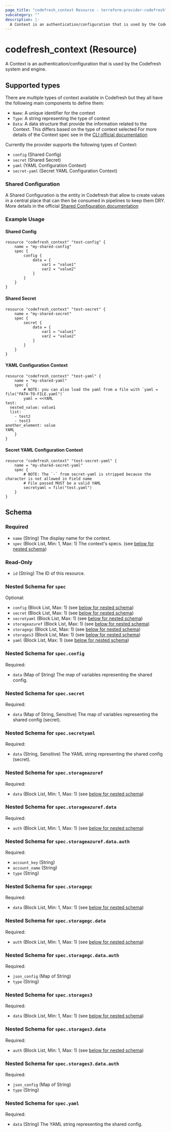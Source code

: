 ```yaml
---
page_title: "codefresh_context Resource - terraform-provider-codefresh"
subcategory: ""
description: |-
  A Context is an authentication/configuration that is used by the Codefresh system and engine.
---
```


# codefresh_context (Resource)

A Context is an authentication/configuration that is used by the Codefresh system and engine.

## Supported types

There are multiple types of context available in Codefresh but they all have the following main components to define them:

* `Name`: A unique identifier for the context
* `Type`: A string representing the type of context
* `Data`: A data structure that provide the information related to the Context. This differs based on the type of context selected
For more details of the Context spec see in the [CLI official documentation](https://codefresh-io.github.io/cli/contexts/spec/)

Currently the provider supports the following types of Context:

* `config` (Shared Config)
* `secret` (Shared Secret)
* `yaml` (YAML Configuration Context)
* `secret-yaml` (Secret YAML Configuration Context)

### Shared Configuration
A Shared Configuration is the entity in Codefresh that allow to create values in a central place that can then be consumed in pipelines to keep them DRY.
More details in the official [Shared Configuration documentation](https://codefresh.io/docs/docs/configure-ci-cd-pipeline/shared-configuration/)

### Example Usage

#### Shared Config

```hcl
resource "codefresh_context" "test-config" {
    name = "my-shared-config"
    spec {
        config {
            data = {
                var1 = "value1"
                var2 = "value2"
            }
        }
    }
}
```

#### Shared Secret

```hcl
resource "codefresh_context" "test-secret" {
    name = "my-shared-secret"
    spec {
        secret {
            data = {
                var1 = "value1"
                var2 = "value2"
            }
        }
    }
}
```

#### YAML Configuration Context

```hcl
resource "codefresh_context" "test-yaml" {
    name = "my-shared-yaml"
    spec {
        # NOTE: you can also load the yaml from a file with `yaml = file("PATH-TO-FILE.yaml")`
        yaml = <<YAML
test:
  nested_value: value1
  list:
    - test2
    - test3
another_element: value
YAML
    }
}
```

#### Secret YAML Configuration Context

```hcl
resource "codefresh_context" "test-secret-yaml" {
    name = "my-shared-secret-yaml"
    spec {
        # NOTE: The `-` from secret-yaml is stripped because the character is not allowed in Field name
        # File passed MUST be a valid YAML
        secretyaml = file("test.yaml")
    }
}
```

<!-- schema generated by tfplugindocs -->
## Schema

### Required

- `name` (String) The display name for the context.
- `spec` (Block List, Min: 1, Max: 1) The context's specs. (see [below for nested schema](#nestedblock--spec))

### Read-Only

- `id` (String) The ID of this resource.

<a id="nestedblock--spec"></a>
### Nested Schema for `spec`

Optional:

- `config` (Block List, Max: 1) (see [below for nested schema](#nestedblock--spec--config))
- `secret` (Block List, Max: 1) (see [below for nested schema](#nestedblock--spec--secret))
- `secretyaml` (Block List, Max: 1) (see [below for nested schema](#nestedblock--spec--secretyaml))
- `storageazuref` (Block List, Max: 1) (see [below for nested schema](#nestedblock--spec--storageazuref))
- `storagegc` (Block List, Max: 1) (see [below for nested schema](#nestedblock--spec--storagegc))
- `storages3` (Block List, Max: 1) (see [below for nested schema](#nestedblock--spec--storages3))
- `yaml` (Block List, Max: 1) (see [below for nested schema](#nestedblock--spec--yaml))

<a id="nestedblock--spec--config"></a>
### Nested Schema for `spec.config`

Required:

- `data` (Map of String) The map of variables representing the shared config.


<a id="nestedblock--spec--secret"></a>
### Nested Schema for `spec.secret`

Required:

- `data` (Map of String, Sensitive) The map of variables representing the shared config (secret).


<a id="nestedblock--spec--secretyaml"></a>
### Nested Schema for `spec.secretyaml`

Required:

- `data` (String, Sensitive) The YAML string representing the shared config (secret).


<a id="nestedblock--spec--storageazuref"></a>
### Nested Schema for `spec.storageazuref`

Required:

- `data` (Block List, Min: 1, Max: 1) (see [below for nested schema](#nestedblock--spec--storageazuref--data))

<a id="nestedblock--spec--storageazuref--data"></a>
### Nested Schema for `spec.storageazuref.data`

Required:

- `auth` (Block List, Min: 1, Max: 1) (see [below for nested schema](#nestedblock--spec--storageazuref--data--auth))

<a id="nestedblock--spec--storageazuref--data--auth"></a>
### Nested Schema for `spec.storageazuref.data.auth`

Required:

- `account_key` (String)
- `account_name` (String)
- `type` (String)




<a id="nestedblock--spec--storagegc"></a>
### Nested Schema for `spec.storagegc`

Required:

- `data` (Block List, Min: 1, Max: 1) (see [below for nested schema](#nestedblock--spec--storagegc--data))

<a id="nestedblock--spec--storagegc--data"></a>
### Nested Schema for `spec.storagegc.data`

Required:

- `auth` (Block List, Min: 1, Max: 1) (see [below for nested schema](#nestedblock--spec--storagegc--data--auth))

<a id="nestedblock--spec--storagegc--data--auth"></a>
### Nested Schema for `spec.storagegc.data.auth`

Required:

- `json_config` (Map of String)
- `type` (String)




<a id="nestedblock--spec--storages3"></a>
### Nested Schema for `spec.storages3`

Required:

- `data` (Block List, Min: 1, Max: 1) (see [below for nested schema](#nestedblock--spec--storages3--data))

<a id="nestedblock--spec--storages3--data"></a>
### Nested Schema for `spec.storages3.data`

Required:

- `auth` (Block List, Min: 1, Max: 1) (see [below for nested schema](#nestedblock--spec--storages3--data--auth))

<a id="nestedblock--spec--storages3--data--auth"></a>
### Nested Schema for `spec.storages3.data.auth`

Required:

- `json_config` (Map of String)
- `type` (String)




<a id="nestedblock--spec--yaml"></a>
### Nested Schema for `spec.yaml`

Required:

- `data` (String) The YAML string representing the shared config.